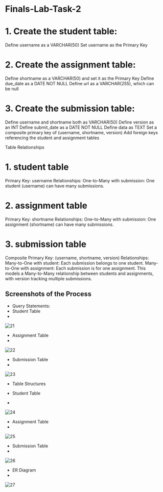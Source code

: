 # Finals-Lab-Task-2

# 1. Create the student table:

Define username as a VARCHAR(50)
Set username as the Primary Key

# 2. Create the assignment table:

Define shortname as a VARCHAR(50) and set it as the Primary Key
Define due_date as a DATE NOT NULL
Define url as a VARCHAR(255), which can be null

# 3. Create the submission table:

Define username and shortname both as VARCHAR(50)
Define version as an INT
Define submit_date as a DATE NOT NULL
Define data as TEXT
Set a composite primary key of (username, shortname, version)
Add foreign keys referencing the student and assignment tables

Table Relationships
# 1. student table
Primary Key: username
Relationships:
One-to-Many with submission: One student (username) can have many submissions.

# 2. assignment table
Primary Key: shortname
Relationships:
One-to-Many with submission: One assignment (shortname) can have many submissions.

# 3. submission table

Composite Primary Key: (username, shortname, version)
Relationships:
Many-to-One with student: Each submission belongs to one student.
Many-to-One with assignment: Each submission is for one assignment.
This models a Many-to-Many relationship between students and assignments, with version tracking multiple submissions.

## Screenshots of the Process
 - Query Statements:
 - Student Table
 - 
![21](https://github.com/user-attachments/assets/dd22a4cb-064a-465f-8ff9-1ca539ad4e40)

 - Assignment Table
 - 
![22](https://github.com/user-attachments/assets/09358fc3-b6b5-4299-aec7-1a9b46f93b68)

 - Submission Table
 - 
![23](https://github.com/user-attachments/assets/7040a2ab-a8e8-4151-9c21-53d1bbc0735f)

 - Table Structures

 - Student Table
 - 
![24](https://github.com/user-attachments/assets/c2b13038-261e-449b-a323-180afa1f4590)

 - Assignment Table
 - 
![25](https://github.com/user-attachments/assets/95c312b6-e032-4a49-bd67-045076901ee3)

 - Submission Table
 - 
![26](https://github.com/user-attachments/assets/6cf1809e-2534-470a-b48f-eef1bb7895ca)

  - ER Diagram
  - 
 ![27](https://github.com/user-attachments/assets/f85186e0-55e6-4544-8d35-62d716ddecd8)
